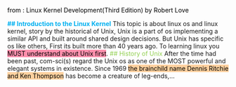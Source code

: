 <span style="color:rgb(255, 0, 0)"><span style="color:rgb(0, 0, 0)">from : Linux Kernel Development(Third Edition) by Robert Love </span>
</span>

**<span style="font-weight:bold; color:rgb(0, 176, 240)">## Introduction to the Linux Kernel</span>**
	This topic is about linux os and linux kernel, story by the historical of Unix, Unix is a part of os implementing a similar API and built around shared design decisions. But Unix has specific os like others, First its built more than 40 years ago. To learning linux you <mark style="background: #FF5582A6;">MUST understand about Unix first</mark>.
	<span style="color:rgb(146, 208, 80)">## History of Unix</span> 
	After the time had been past, com-sci(s) regard the Unix os as one of the MOST powerful and elegant systems in existence. Since 1969 <mark style="background: #FFB86CA6;">the brainchild name Dennis Ritchie and Ken Thompson</mark> has become a creature of leg-ends,...